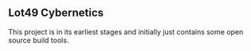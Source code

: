 ## Lot49 Cybernetics

This project is in its earliest stages and initially just contains some open source build tools.
